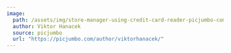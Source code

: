 ```yaml
---
image: 
  path: /assets/img/store-manager-using-credit-card-reader-picjumbo-com.jpg
  author: Viktor Hanacek
  source: picjumbo
  url: "https://picjumbo.com/author/viktorhanacek/"
---
```

